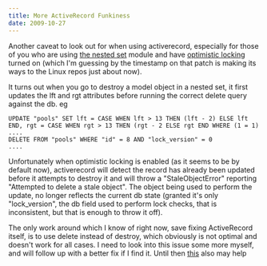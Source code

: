 ```yaml
---
title: More ActiveRecord Funkiness
date: 2009-10-27
---
```


Another caveat to look out for when using activerecord, especially for those of you who are using <a href="http://api.rubyonrails.org/classes/ActiveRecord/Acts/NestedSet/ClassMethods.html">the nested set</a> module and have <a href="http://github.com/rails/rails/commit/0d922885fb54c19f04680482f024452859218910">optimistic locking</a> turned on (which I'm guessing by the timestamp on that patch is making its ways to the Linux repos just about now).

It turns out when you go to destroy a model object in a nested set, it first updates the lft and rgt attributes before running the correct delete query against the db. eg

```
UPDATE "pools" SET lft = CASE WHEN lft > 13 THEN (lft - 2) ELSE lft END, rgt = CASE WHEN rgt > 13 THEN (rgt - 2 ELSE rgt END WHERE (1 = 1) 
....
DELETE FROM "pools" WHERE "id" = 8 AND "lock_version" = 0
....
```

Unfortunately when optimistic locking is enabled (as it seems to be by default now), activerecord will detect the record has already been updated before it attempts to destroy it and will throw a "StaleObjectError" reporting "Attempted to delete a stale object". The object being used to perform the update, no longer reflects the current db state (granted it's only "lock_version", the db field used to perform lock checks, that is inconsistent, but that is enough to throw it off).

The only work around which I know of right now, save fixing ActiveRecord itself, is to use delete instead of destroy, which obviously is not optimal and doesn't work for all cases. I need to look into this issue some more myself, and will follow up with a better fix if I find it. Until then <a href="http://marcostoledo.com/">this</a> also may help
